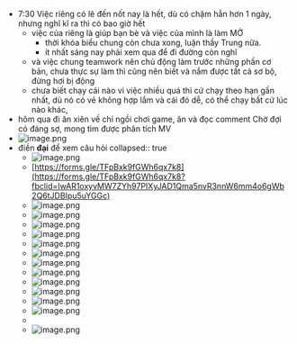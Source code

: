 - 7:30 Việc riêng có lẽ đến nốt nay là hết, dù có chậm hẳn hơn 1 ngày, nhưng nghĩ kĩ ra thì có bao giờ hết
	- việc của riêng là giúp bạn bè và việc của mình là làm MỞ
		- thời khóa biểu chung còn chưa xong, luận thầy Trung nữa.
		- ít nhất sáng nay phải xem qua để đi đường còn nghĩ
	- và việc chung teamwork nên chủ động làm trước những phần cơ bản, chưa thực sự làm thì cũng nên biết và nắm được tất cả sơ bộ, đừng hơi bị động
	- chưa biết chạy cái nào vì việc nhiều quá thì cứ chạy theo hạn gần nhất, dù nó có vẻ không hợp lắm và cái đó dễ, có thể chạy bất cứ lúc nào khác,
- hôm qua đi ăn xiên về chỉ ngồi chơi game, ăn và đọc comment Chờ đợi có đáng sợ, mong tìm được phân tích MV
- ![image.png](../assets/image_1670376252818_0.png)
- điền **đại** để xem câu hỏi
  collapsed:: true
	- ![image.png](../assets/image_1670386382902_0.png)
	- [https://forms.gle/TFpBxk9fGWh6qx7k8](https://forms.gle/TFpBxk9fGWh6qx7k8?fbclid=IwAR1oxyvMW7ZYh97PIXyJAD1Qma5nvR3nnW6mm4o6gWb2Q6tJDBIpu5uYGGc)
	- ![image.png](../assets/image_1670386583582_0.png)
	- ![image.png](../assets/image_1670386595525_0.png)
	- ![image.png](../assets/image_1670386602682_0.png)
	- ![image.png](../assets/image_1670386540419_0.png)
	- ![image.png](../assets/image_1670386550643_0.png)
	- ![image.png](../assets/image_1670386516873_0.png)
	- ![image.png](../assets/image_1670386462504_0.png)
	- ![image.png](../assets/image_1670386493771_0.png)
	- ![image.png](../assets/image_1670386500954_0.png)
	- ![image.png](../assets/image_1670386418872_0.png)
	- ![image.png](../assets/image_1670386429524_0.png)
	- ![image.png](../assets/image_1670386446656_0.png)
	-
	- ![image.png](../assets/image_1670386403194_0.png)